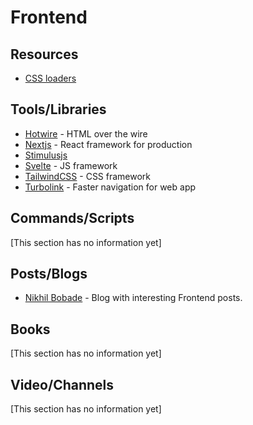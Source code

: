 # Frontend

## Resources

- [CSS loaders](https://cssloaders.github.io/)

## Tools/Libraries

- [Hotwire](https://hotwired.dev/) - HTML over the wire
- [Nextjs](https://nextjs.org/docs/getting-started) - React framework for production
- [Stimulusjs](https://stimulusjs.org/)
- [Svelte](https://svelte.dev/) - JS framework
- [TailwindCSS](https://tailwindcss.com/) - CSS framework
- [Turbolink](https://github.com/turbolinks/turbolinks) - Faster navigation for web app

## Commands/Scripts

[This section has no information yet]

## Posts/Blogs

- [Nikhil Bobade](https://dev.to/nikhil27b/) - Blog with interesting Frontend posts.

## Books

[This section has no information yet]

## Video/Channels

[This section has no information yet]

